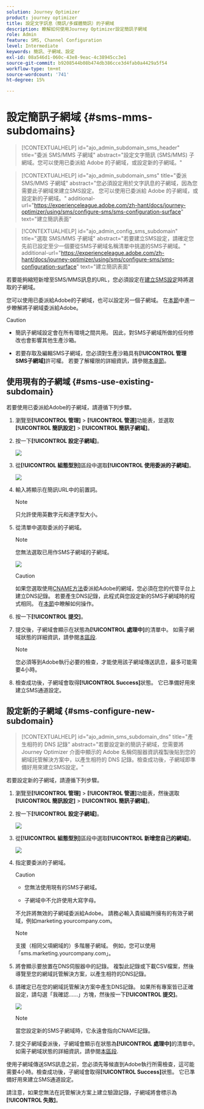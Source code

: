 ```yaml
---
solution: Journey Optimizer
product: journey optimizer
title: 設定文字訊息（簡訊/多媒體簡訊）的子網域
description: 瞭解如何使用Journey Optimizer設定簡訊子網域
role: Admin
feature: SMS, Channel Configuration
level: Intermediate
keywords: 簡訊、子網域、設定
exl-id: 08a546d1-060c-43e8-9eac-4c38945cc3e1
source-git-commit: b9208544b08b474db386cce3d4fab0a4429a5f54
workflow-type: tm+mt
source-wordcount: '741'
ht-degree: 15%

---
```


# 設定簡訊子網域 {#sms-mms-subdomains}

>[!CONTEXTUALHELP]
>id="ajo_admin_subdomain_sms_header"
>title="委派 SMS/MMS 子網域"
>abstract="設定文字簡訊 (SMS/MMS) 子網域。您可以使用已委派給 Adobe 的子網域，或設定新的子網域。"

>[!CONTEXTUALHELP]
>id="ajo_admin_subdomain_sms"
>title="委派 SMS/MMS 子網域"
>abstract="您必須設定用於文字訊息的子網域，因為您需要此子網域來建立SMS設定。 您可以使用已委派給 Adobe 的子網域，或設定新的子網域。"
>additional-url="https://experienceleague.adobe.com/zh-hant/docs/journey-optimizer/using/sms/configure-sms/sms-configuration-surface" text="建立簡訊表面"

>[!CONTEXTUALHELP]
>id="ajo_admin_config_sms_subdomain"
>title="選取 SMS/MMS 子網域"
>abstract="若要建立SMS設定，請確定您先前已設定至少一個要從SMS子網域名稱清單中挑選的SMS子網域。"
>additional-url="https://experienceleague.adobe.com/zh-hant/docs/journey-optimizer/using/sms/configure-sms/sms-configuration-surface" text="建立簡訊表面"

若要能夠縮短新增至SMS/MMS訊息的URL，您必須設定在[建立SMS設定](sms-configuration.md#message-preset-sms)時將選取的子網域。

您可以使用已委派給Adobe的子網域，也可以設定另一個子網域。 在[本節](../configuration/delegate-subdomain.md)中進一步瞭解將子網域委派給Adobe。

>[!CAUTION]
>
>* 簡訊子網域設定會在所有環境之間共用。 因此，對SMS子網域所做的任何修改也會影響其他生產沙箱。
>
>* 若要存取及編輯SMS子網域，您必須對生產沙箱具有&#x200B;**[!UICONTROL 管理SMS子網域]**&#x200B;許可權。 若要了解權限的詳細資訊，請參閱[本章節](../administration/high-low-permissions.md)。
>

## 使用現有的子網域 {#sms-use-existing-subdomain}

若要使用已委派給Adobe的子網域，請遵循下列步驟。

1. 瀏覽至&#x200B;**[!UICONTROL 管理]** > **[!UICONTROL 管道]**&#x200B;功能表，並選取&#x200B;**[!UICONTROL 簡訊設定]** > **[!UICONTROL 簡訊子網域]**。

1. 按一下&#x200B;**[!UICONTROL 設定子網域]**。

   ![](assets/sms_set-up-subdomain.png)

1. 從&#x200B;**[!UICONTROL 組態型別]**&#x200B;區段中選取&#x200B;**[!UICONTROL 使用委派的子網域]**。

   ![](assets/sms_use-delegated-subdomain.png)

1. 輸入將顯示在簡訊URL中的前置詞。

   >[!NOTE]
   >
   >只允許使用英數字元和連字型大小。

1. 從清單中選取委派的子網域。

   >[!NOTE]
   >
   >您無法選取已用作SMS子網域的子網域。

   <!--Capital letters are not allowed in subdomains. TBC by PM-->

   ![](assets/sms_prefix-and-subdomain.png)

   <!--Note that you cannot use multiple delegated subdomains of the same parent domain. For example, if 'marketing1.yourcompany.com' is already delegated to Adobe for your SMS messages, you will not be able to use 'marketing2.yourcompany.com'. However, multi-level subdomains being supported for SMS, you may proceed using a subdomain of 'marketing1.yourcompany.com' (such as 'email.marketing1.yourcompany.com'), or a different parent domain.-->

   >[!CAUTION]
   >
   >如果您選取使用[CNAME方法](../configuration/delegate-subdomain.md#cname-subdomain-delegation)委派給Adobe的網域，您必須在您的代管平台上建立DNS記錄。 若要產生DNS記錄，此程式與您設定新的SMS子網域時的程式相同。 在[本節](#sms-configure-new-subdomain)中瞭解如何操作。

1. 按一下&#x200B;**[!UICONTROL 提交]**。

1. 提交後，子網域會顯示在狀態為&#x200B;**[!UICONTROL 處理中]**&#x200B;的清單中。 如需子網域狀態的詳細資訊，請參閱[本區段](../configuration/about-subdomain-delegation.md#access-delegated-subdomains).<!--Same statuses?-->

   >[!NOTE]
   >
   >您必須等到Adobe執行必要的檢查，才能使用該子網域傳送訊息，最多可能需要4小時。<!--Learn more in [this section](delegate-subdomain.md#subdomain-validation).-->

1. 檢查成功後，子網域會取得&#x200B;**[!UICONTROL Success]**&#x200B;狀態。 它已準備好用來建立SMS通道設定。

## 設定新的子網域 {#sms-configure-new-subdomain}

>[!CONTEXTUALHELP]
>id="ajo_admin_sms_subdomain_dns"
>title="產生相符的 DNS 記錄"
>abstract="若要設定新的簡訊子網域，您需要將 Journey Optimizer 介面中顯示的 Adobe 名稱伺服器資訊複製後貼到您的網域託管解決方案中，以產生相符的 DNS 記錄。檢查成功後，子網域即準備好用來建立SMS設定。"

若要設定新的子網域，請遵循下列步驟。

1. 瀏覽至&#x200B;**[!UICONTROL 管理]** > **[!UICONTROL 管道]**&#x200B;功能表，然後選取&#x200B;**[!UICONTROL 簡訊設定]** > **[!UICONTROL 簡訊子網域]**。

1. 按一下&#x200B;**[!UICONTROL 設定子網域]**。

   ![](assets/sms_set-up-subdomain.png)

1. 從&#x200B;**[!UICONTROL 組態型別]**&#x200B;區段中選取&#x200B;**[!UICONTROL 新增您自己的網域]**。

   ![](assets/sms_add-your-own-subdomain.png)

1. 指定要委派的子網域。

   >[!CAUTION]
   >
   >* 您無法使用現有的SMS子網域。
   >
   >* 子網域中不允許使用大寫字母。

   不允許將無效的子網域委派給Adobe。 請務必輸入貴組織所擁有的有效子網域，例如marketing.yourcompany.com。

   >[!NOTE]
   >
   >支援（相同父項網域的）多階層子網域。 例如，您可以使用「sms.marketing.yourcompany.com」。

1. 將會顯示要放置在DNS伺服器中的記錄。 複製此記錄或下載CSV檔案，然後導覽至您的網域託管解決方案，以產生相符的DNS記錄。

1. 請確定已在您的網域託管解決方案中產生DNS記錄。 如果所有專案皆已正確設定，請勾選「我確認……」方塊，然後按一下&#x200B;**[!UICONTROL 提交]**。

   ![](assets/sms_add-your-own-subdomain-confirm.png)

   >[!NOTE]
   >
   >當您設定新的SMS子網域時，它永遠會指向CNAME記錄。

1. 提交子網域委派後，子網域會顯示在狀態為&#x200B;**[!UICONTROL 處理中]**&#x200B;的清單中。 如需子網域狀態的詳細資訊，請參閱[本區段](../configuration/about-subdomain-delegation.md#access-delegated-subdomains).<!--Same statuses?-->

使用子網域傳送SMS訊息之前，您必須先等候直到Adobe執行所需檢查，這可能需要4小時。<!--Learn more in [this section](#subdomain-validation).-->檢查成功後，子網域會取得&#x200B;**[!UICONTROL Success]**&#x200B;狀態。 它已準備好用來建立SMS通道設定。

請注意，如果您無法在託管解決方案上建立驗證記錄，子網域將會標示為&#x200B;**[!UICONTROL 失敗]**。

